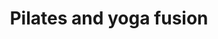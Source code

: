---
title: "Pilates and yoga fusion"
event_day: "thursday"
start_time: 2017-08-01T19:00:00Z
end_time: 2017-08-01T20:00:00Z
level: "Mixed Ability"
associate: "Hazel"
price: "£10 (£8 block booking)"
room: "Studio"
term: "Term time only"
---